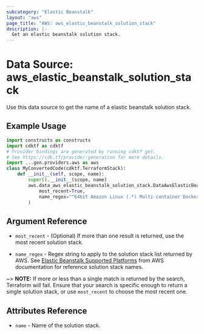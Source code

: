 ```yaml
---
subcategory: "Elastic Beanstalk"
layout: "aws"
page_title: "AWS: aws_elastic_beanstalk_solution_stack"
description: |-
  Get an elastic beanstalk solution stack.
---
```


# Data Source: aws_elastic_beanstalk_solution_stack

Use this data source to get the name of a elastic beanstalk solution stack.

## Example Usage

```python
import constructs as constructs
import cdktf as cdktf
# Provider bindings are generated by running cdktf get.
# See https://cdk.tf/provider-generation for more details.
import ...gen.providers.aws as aws
class MyConvertedCode(cdktf.TerraformStack):
    def __init__(self, scope, name):
        super().__init__(scope, name)
        aws.data_aws_elastic_beanstalk_solution_stack.DataAwsElasticBeanstalkSolutionStack(self, "multi_docker",
            most_recent=True,
            name_regex="^64bit Amazon Linux (.*) Multi-container Docker (.*)$"
        )
```

## Argument Reference

* `most_recent` - (Optional) If more than one result is returned, use the most
recent solution stack.

* `name_regex` - Regex string to apply to the solution stack list returned
by AWS. See [Elastic Beanstalk Supported Platforms][beanstalk-platforms] from
AWS documentation for reference solution stack names.

~> **NOTE:** If more or less than a single match is returned by the search,
Terraform will fail. Ensure that your search is specific enough to return
a single solution stack, or use `most_recent` to choose the most recent one.

## Attributes Reference

* `name` - Name of the solution stack.

[beanstalk-platforms]: http://docs.aws.amazon.com/elasticbeanstalk/latest/dg/concepts.platforms.html "AWS Elastic Beanstalk Supported Platforms documentation"

<!-- cache-key: cdktf-0.17.0-pre.15 input-a2a9f66a07808be382a65f4b238ef8005193799c79d8906c224ac6157ec20f45 -->